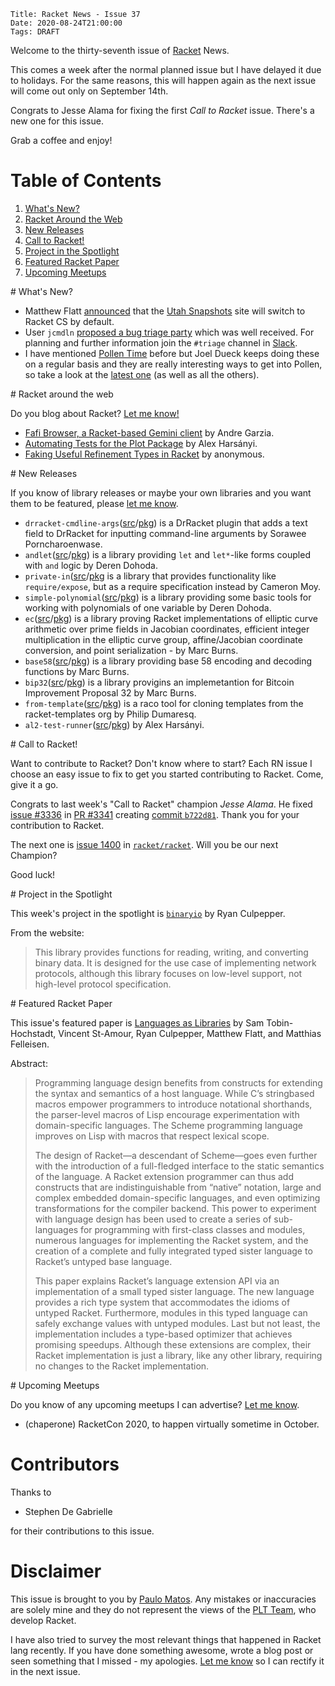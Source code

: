     Title: Racket News - Issue 37
    Date: 2020-08-24T21:00:00
    Tags: DRAFT

Welcome to the thirty-seventh issue of [Racket](https://www.racket-lang.org) News. 

This comes a week after the normal planned issue but I have delayed it due to holidays. For the same reasons, this will happen again as the next issue will come out only on September 14th.

Congrats to Jesse Alama for fixing the first _Call to Racket_ issue. There's a new one for this issue.

Grab a coffee and enjoy!

# Table of Contents

1. [What's New?](#whatsnew)
2. [Racket Around the Web](#aroundtheweb)
3. [New Releases](#newreleases)
4. [Call to Racket!](#calltoracket)
5. [Project in the Spotlight](#spotlight)
6. [Featured Racket Paper](#featuredpaper)
7. [Upcoming Meetups](#meetups)

<div id='whatsnew'/>
# What's New?

* Matthew Flatt [announced](https://groups.google.com/g/racket-users/c/k_o3Ug-lK_s/m/HwhCtbC6BQAJ) that the [Utah Snapshots](https://www.cs.utah.edu/plt/snapshots/) site will switch to Racket CS by default.
* User `jcmdln` [proposed a bug triage party](https://groups.google.com/g/racket-users/c/Pf_011XdhLU/m/W2-Qy-Y7BAAJ) which was well received. For planning and further information join the `#triage` channel in [Slack](racket.slack.com).
* I have mentioned [Pollen Time](https://buttondown.email/pollentime) before but Joel Dueck keeps doing these on a regular basis and they are really interesting ways to get into Pollen, so take a look at the [latest one](https://youtu.be/bleu1mSAFuo) (as well as all the others).

<div id='aroundtheweb'/>
# Racket around the web

Do you blog about Racket? [Let me know!](mailto:pmatos@linki.tools)

* [Fafi Browser, a Racket-based Gemini client](https://andregarzia.com/2020/08/fafi-browser-a-racket-based-gemini-client.html) by Andre Garzia.
* [Automating Tests for the Plot Package](https://alex-hhh.github.io/2020/08/automating-tests-for-the-plot-package.html) by 
Alex Harsányi.
* [Faking Useful Refinement Types in Racket](https://gmb.is/refinement-types) by anonymous.

<div id='newreleases'/>
# New Releases

If you know of library releases or maybe your own libraries and you want them to be featured, please [let me know](mailto:pmatos@linki.tools).

* `drracket-cmdline-args`([src](https://github.com/sorawee/drracket-cmdline-args)/[pkg](https://pkgs.racket-lang.org/package/drracket-cmdline-args)) is a DrRacket plugin that adds a text field to DrRacket for inputting command-line arguments by Sorawee Porncharoenwase.
* `andlet`([src](https://bitbucket.org/derend/andlet.git)/[pkg](https://pkgs.racket-lang.org/package/andlet)) is a library providing `let` and `let*`-like forms coupled with `and` logic by Deren Dohoda.
* `private-in`([src](https://github.com/camoy/private-in/tree/master)/[pkg](https://pkgs.racket-lang.org/package/private-in) is a library that provides functionality like `require/expose`, but as a require specification instead by Cameron Moy.
* `simple-polynomial`([src](https://bitbucket.org/derend/simple-polynomial.git)/[pkg](https://pkgs.racket-lang.org/package/simple-polynomial)) is a library providing some basic tools for working with polynomials of one variable by Deren Dohoda.
* `ec`([src](https://github.com/marckn0x/ec)/[pkg](https://pkgs.racket-lang.org/package/ec)) is a library proving  Racket implementations of elliptic curve arithmetic over prime fields in Jacobian coordinates, efficient integer multiplication in the elliptic curve group, affine/Jacobian coordinate conversion, and point serialization - by Marc Burns.
* `base58`([src](https://github.com/marckn0x/base58)/[pkg](https://pkgs.racket-lang.org/package/base58)) is a library providing base 58 encoding and decoding functions by Marc Burns.
* `bip32`([src](https://github.com/marckn0x/bip32)/[pkg](https://pkgs.racket-lang.org/package/bip32)) is a library provigins an implemetantion for Bitcoin Improvement Proposal 32 by Marc Burns.
* `from-template`([src](https://github.com/nixin72/from-template/tree/master)/[pkg](https://pkgs.racket-lang.org/package/from-template)) is a raco tool for cloning templates from the racket-templates org by Philip Dumaresq.
* `al2-test-runner`([src](https://github.com/alex-hhh/al2-test-runner/tree/master)/[pkg](https://pkgs.racket-lang.org/package/al2-test-runner)) by Alex Harsányi.

<div id='calltoracket'/>
# Call to Racket!

Want to contribute to Racket? Don't know where to start? Each RN issue I choose an easy issue to fix to get you started contributing to Racket. Come, give it a go.

Congrats to last week's "Call to Racket" champion *Jesse Alama*. He fixed [issue #3336](https://github.com/racket/racket/issues/3336) in [PR #3341](https://github.com/racket/racket/pull/3341) creating [commit `b722d81`](https://github.com/racket/racket/commit/b722d810592dbfa1a668bf24eefce29d2773a0f2). Thank you for your contribution to Racket.

The next one is [issue 1400](https://github.com/racket/racket/issues/1400) in [`racket/racket`](https://github.com/racket/racket). Will you be our next Champion?

Good luck! 

<div id='spotlight'/>
# Project in the Spotlight

This week's project in the spotlight is [`binaryio`](https://github.com/rmculpepper/binaryio) by Ryan Culpepper.

From the website:

> This library provides functions for reading, writing, and converting binary data. It is designed for the use case of implementing network protocols, although this library focuses on low-level support, not high-level protocol specification.

<div id='featuredpaper'/>
# Featured Racket Paper

This issue's featured paper is [Languages as Libraries](https://drive.google.com/file/d/1IkIOKGIxfuzQTQWnZQ_H77CBHqCezY8W/view?usp=sharing) by Sam Tobin-Hochstadt, Vincent St-Amour, Ryan Culpepper, Matthew Flatt, and Matthias Felleisen.

Abstract:

> Programming language design benefits from constructs for extending the syntax and semantics of a host language. While C’s stringbased macros empower programmers to introduce notational shorthands, the parser-level macros of Lisp encourage experimentation with domain-specific languages. The Scheme programming language improves on Lisp with macros that respect lexical scope.
> 
> The design of Racket—a descendant of Scheme—goes even further with the introduction of a full-fledged interface to the static semantics of the language. A Racket extension programmer can thus add constructs that are indistinguishable from “native” notation, large and complex embedded domain-specific languages, and even optimizing transformations for the compiler backend. This power to experiment with language design has been used to create a series of sub-languages for programming with first-class classes and modules, numerous languages for implementing the Racket system, and the creation of a complete and fully integrated typed sister language to Racket’s untyped base language.
> 
>This paper explains Racket’s language extension API via an implementation of a small typed sister language. The new language provides a rich type system that accommodates the idioms of untyped Racket. Furthermore, modules in this typed language can safely exchange values with untyped modules. Last but not least, the implementation includes a type-based optimizer that achieves promising speedups. Although these extensions are complex, their Racket implementation is just a library, like any other library, requiring no changes to the Racket implementation.

<div id='meetups'/>
# Upcoming Meetups

Do you know of any upcoming meetups I can advertise? [Let me know](mailto:pmatos@linki.tools).

* (chaperone) RacketCon 2020, to happen virtually sometime in October. 

# Contributors

Thanks to

* Stephen De Gabrielle

for their contributions to this issue.

# Disclaimer

This issue is brought to you by [Paulo Matos](mailto:pmatos@linki.tools). Any mistakes or inaccuracies are solely mine and
they do not represent the views of the [PLT Team](http://www.racket-lang.org/team.html), who develop Racket.

I have also tried to survey the most relevant things that happened in Racket lang recently. If you have done something awesome, wrote a blog post or seen something that I missed - my apologies. [Let me know](mailto:pmatos@linki.tools) so I can rectify it in the next issue.
